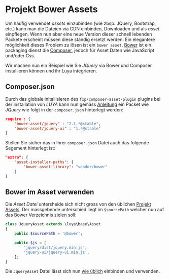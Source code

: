 Projekt Bower Assets
====================
Um häufig verwendet *assets* einzubinden (wie zbsp. JQuery, Bootstrap, etc.) kann man die Dateien via CDN einbinden, Downloaden und als *asset* einpflegen. Wenn nun aber eine neue Version dieser schnell lebenden Packete erscheint müssen diese ständig ersetzt werden. Ein elegantere möglichkeit dieses Problem zu lösen ist ein `bower asset`. [Bower](http://bower.io) ist ein packaging dienst die [Composer](https://getcomposer), jedoch für Asset Daten wie JavaScript und/oder Css.

Wir machen nun ein Beispiel wie Sie *JQuery* via Bower und Composer installieren können und ihr Luya integrieren.

Composer.json
-------------
Durch das globale initailisieren des `fxp/composer-asset-plugin` plugins bei der installation von *LUYA* kann nun gemäss [Anleitung](https://github.com/francoispluchino/composer-asset-plugin/blob/master/Resources/doc/index.md) ein Packet wie *JQuery* wie folgt in der `composer.json` hinterlegt werden:

```json
require : {
    "bower-asset/jquery" : "2.1.*@stable",
    "bower-asset/jquery-ui" : "1.*@stable"
}
```

Stellen Sie sicher das in Ihrer `composer.json` Datei auch das folgende Segement hinterlegt ist:

```json
"extra": {
    "asset-installer-paths": {
        "bower-asset-library": "vendor/bower"
    }
}
```

Bower im Asset verwenden
------------------------
Die *Asset Datei* untersheide sich nicht gross von den üblichen [Projekt Assets](app-assets.md). Der massgebende unterschied liegt im `$sourcePath` welcher nun auf das Bower Verzeichnis zielen soll:

```php
class JqueryAsset extends \luya\base\Asset
{
	public $sourcePath = '@bower';

	public $js = [
        'jquery/dist/jquery.min.js',
        'jquery-ui/jquery-ui.min.js',
    ];
}
```
Die `JqueryAsset` Datei lässt sich nun [wie üblich](app-assets.md) einbinden und verwenden.